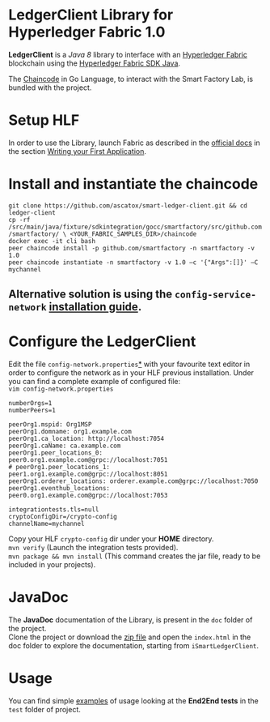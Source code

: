 # LedgerClient Library for Hyperledger Fabric 1.0

**LedgerClient** is a *Java 8* library to interface with an [Hyperledger Fabric](https://hyperledger-fabric.readthedocs.io/en/latest/) blockchain using the [Hyperledger Fabric SDK Java](https://github.com/hyperledger/fabric-sdk-java).

The [Chaincode](https://github.com/ascatox/smart-ledger-client/blob/master/src/main/java/fixture/sdkintegration/gocc/smartfactory/src/github.com/smartfactory/smartfactory.go) in Go Language, to interact with the Smart Factory Lab, is bundled with the project.
# Setup HLF
In order to use the Library, launch Fabric as described in the [official docs](https://hyperledger-fabric.readthedocs.io/en/latest/) in the section [Writing your First Application](https://hyperledger-fabric.readthedocs.io/en/release/write_first_app.html).<br/>
# Install and instantiate the chaincode
`git clone https://github.com/ascatox/smart-ledger-client.git && cd ledger-client`<br/>
`cp -rf /src/main/java/fixture/sdkintegration/gocc/smartfactory/src/github.com/smartfactory/ \ <YOUR_FABRIC_SAMPLES_DIR>/chaincode`<br/>
`docker exec -it cli bash`<br/>
`peer chaincode install -p github.com/smartfactory -n smartfactory -v 1.0`<br/>
`peer chaincode instantiate -n smartfactory -v 1.0 –c '{"Args":[]}' –C mychannel `<br/>
## Alternative solution is using the `config-service-network` [installation guide](https://github.com/far-edge/DistributedLedger/blob/develop/configuration-service-network/README.md).

	
# Configure the LedgerClient
Edit the file `config-network.properties`[*](https://github.com/ascatox/smart-ledger-client/blob/master/src/main/resources/config-network.properties) with your favourite text editor in order to configure the network as in your HLF previous installation. Under you can find a complete example of configured file: <br/>
`vim config-network.properties` 

	numberOrgs=1
	numberPeers=1

	peerOrg1.mspid: Org1MSP
	peerOrg1.domname: org1.example.com
	peerOrg1.ca_location: http://localhost:7054
	peerOrg1.caName: ca.example.com
	peerOrg1.peer_locations_0: peer0.org1.example.com@grpc://localhost:7051
	# peerOrg1.peer_locations_1: peer1.org1.example.com@grpc://localhost:8051
	peerOrg1.orderer_locations: orderer.example.com@grpc://localhost:7050
	peerOrg1.eventhub_locations: peer0.org1.example.com@grpc://localhost:7053

	integrationtests.tls=null
	cryptoConfigDir=/crypto-config
	channelName=mychannel

Copy your HLF `crypto-config` dir under your **HOME** directory. <br/>
`mvn verify` (Launch the integration tests provided). <br/>
`mvn package && mvn install` (This command creates the jar file, ready to be included in your projects).

# JavaDoc
The **JavaDoc** documentation of the Library, is present in the `doc` folder of the project.<br/>
Clone the project or download the [zip file](https://github.com/ascatox/smart-ledger-client/blob/master/doc.zip) and open the `index.html` in the doc folder to explore the documentation, starting from `iSmartLedgerClient`.

# Usage
You can find simple [examples](https://github.com/ascatox/smart-ledger-client/blob/master/src/test/java/eu/faredge/smartledger/client/End2EndTestSmartLedgerClientDSM.java) of usage looking at the **End2End tests** in the `test` folder of project.
